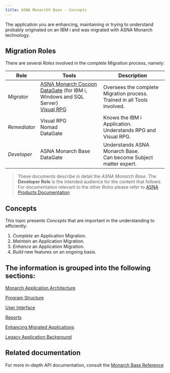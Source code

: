 ```yaml
---
title: ASNA Monarch® Base - Concepts
---
```


The application you are enhancing, maintaining or trying to understand probably originated on an IBM i and was migrated with ASNA Monarch technology.

## Migration Roles
There are several *Roles* involved in the complete Migration process, namely:

|**Role**|**Tools**|**Description**
| --- | --- | --- |
| *Migrator*   | [ASNA Monarch Cocoon](https://docs.asna.com/documentation/Help160/Main_Monarch.htm) <br/> [DataGate](https://docs.asna.com/documentation/Help160/Main_DataGate.htm) (for IBM i, Windows and SQL Server) <br/> [Visual RPG](https://docs.asna.com/documentation/Help160/Main_AVRNET.htm) | Oversees the complete Migration process. <br/> Trained in all Tools involved. |
|*Remediator* | Visual RPG <br/> Nomad <br/> DataGate | Knows the IBM i Application. <br/> Understands RPG and Visual RPG. |
|*Developer*  | ASNA Monarch Base <br/> DataGate | Understands ASNA Monarch Base. <br/> Can become Subject matter expert.

> These documents describe in detail the *ASNA Monarch Base*. The **Developer Role** is the intended audience for the content that follows. For documentation relevant to the other *Roles* please refer to [ASNA Products Documentation](https://docs.asna.com/documentation/)

## Concepts
This topic presents *Concepts* that are important in the understanding to efficiently:

1. *Complete* an Application Migration.
2. *Maintain* an Application Migration.
3. *Enhance* an Application Migration.
4. *Build* new features on an ongoing basis.

## The information is grouped into the following sections:

[Monarch Application Architecture](/concepts/architecture/architecture-overview.html)

[Program Structure](/concepts/program-structure/program-structure-overview.html)

[User Interface](/concepts/user-interface/ui-overview.html)

[Reports](/concepts/printing/printing-introduction.html)

[Enhancing Migrated Applications](/concepts/enhancements/enhancements-overview.html)

[Legacy Application Background](/concepts/background/background-overview.html)


## Related documentation
For more in-depth API documentation, consult the [Monarch Base Reference](/reference/reference-overview.html)


